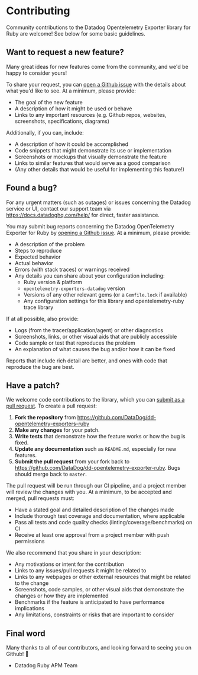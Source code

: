 # Contributing

Community contributions to the Datadog Opentelemetry Exporter library for Ruby are welcome! See below for some basic guidelines.

## Want to request a new feature?

Many great ideas for new features come from the community, and we'd be happy to consider yours!

To share your request, you can [open a Github issue](https://github.com/DataDog/dd-opentelemetry-exoprter-ruby/issues/new) with the details about what you'd like to see. At a minimum, please provide:

 - The goal of the new feature
 - A description of how it might be used or behave
 - Links to any important resources (e.g. Github repos, websites, screenshots, specifications, diagrams)

Additionally, if you can, include:

 - A description of how it could be accomplished
 - Code snippets that might demonstrate its use or implementation
 - Screenshots or mockups that visually demonstrate the feature
 - Links to similar features that would serve as a good comparison
 - (Any other details that would be useful for implementing this feature!)


## Found a bug?

For any urgent matters (such as outages) or issues concerning the Datadog service or UI, contact our support team via https://docs.datadoghq.com/help/ for direct, faster assistance.

You may submit bug reports concerning the Datadog OpenTelemetry Exporter for Ruby by [opening a Github issue](https://github.com/DataDog/dd-opentelemetry-exporters-ruby/issues/new). At a minimum, please provide:

 - A description of the problem
 - Steps to reproduce
 - Expected behavior
 - Actual behavior
 - Errors (with stack traces) or warnings received
 - Any details you can share about your configuration including:
    - Ruby version & platform
    - `opentelemetry-exporters-datadog` version
    - Versions of any other relevant gems (or a `Gemfile.lock` if available)
    - Any configuration settings for this library and opentelemetry-ruby trace library

If at all possible, also provide:

 - Logs (from the tracer/application/agent) or other diagnostics
 - Screenshots, links, or other visual aids that are publicly accessible
 - Code sample or test that reproduces the problem
 - An explanation of what causes the bug and/or how it can be fixed

Reports that include rich detail are better, and ones with code that reproduce the bug are best.

## Have a patch?

We welcome code contributions to the library, which you can [submit as a pull request](https://github.com/DataDog/dd-opentelemetry-exporters-ruby/pull/new/master). To create a pull request:

1. **Fork the repository** from https://github.com/DataDog/dd-opentelemetry-exporters-ruby
2. **Make any changes** for your patch.
3. **Write tests** that demonstrate how the feature works or how the bug is fixed.
4. **Update any documentation** such as `README.md`, especially for new features.
5. **Submit the pull request** from your fork back to https://github.com/DataDog/dd-opentelemetry-exporter-ruby. Bugs should merge back to `master`.

The pull request will be run through our CI pipeline, and a project member will review the changes with you. At a minimum, to be accepted and merged, pull requests must:

 - Have a stated goal and detailed description of the changes made
 - Include thorough test coverage and documentation, where applicable
 - Pass all tests and code quality checks (linting/coverage/benchmarks) on CI
 - Receive at least one approval from a project member with push permissions

We also recommend that you share in your description:

 - Any motivations or intent for the contribution
 - Links to any issues/pull requests it might be related to
 - Links to any webpages or other external resources that might be related to the change
 - Screenshots, code samples, or other visual aids that demonstrate the changes or how they are implemented
 - Benchmarks if the feature is anticipated to have performance implications
 - Any limitations, constraints or risks that are important to consider


## Final word

Many thanks to all of our contributors, and looking forward to seeing you on Github! :tada:

 - Datadog Ruby APM Team